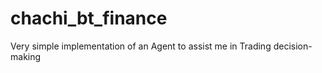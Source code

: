 # chachi_bt_finance

Very simple implementation of an Agent to assist me in Trading decision-making
